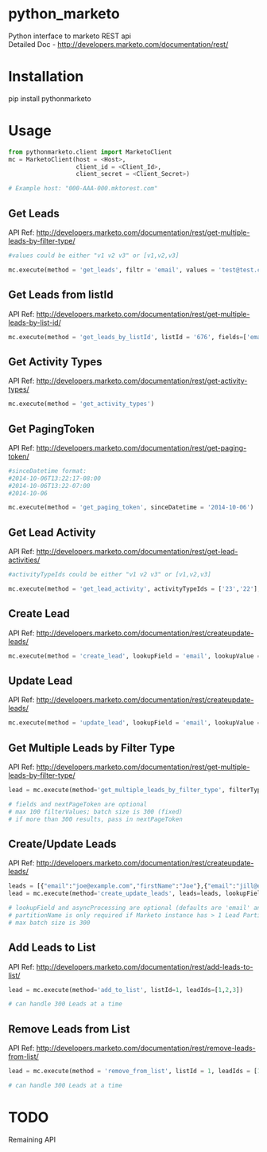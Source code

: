 python_marketo
==============

Python interface to marketo REST api <br />
Detailed Doc - http://developers.marketo.com/documentation/rest/

Installation
============

pip install pythonmarketo

Usage
=====
```python
from pythonmarketo.client import MarketoClient
mc = MarketoClient(host = <Host>, 
                   client_id = <Client_Id>, 
                   client_secret = <Client_Secret>)

# Example host: "000-AAA-000.mktorest.com"
```
Get Leads
---------
API Ref: http://developers.marketo.com/documentation/rest/get-multiple-leads-by-filter-type/ 
```python
#values could be either "v1 v2 v3" or [v1,v2,v3]

mc.execute(method = 'get_leads', filtr = 'email', values = 'test@test.com', fields=['email','firstName','lastName','company','postalCode'])
```

Get Leads from listId
---------------------
API Ref: http://developers.marketo.com/documentation/rest/get-multiple-leads-by-list-id/
```python
mc.execute(method = 'get_leads_by_listId', listId = '676', fields=['email','firstName','lastName','company','postalCode'])
```

Get Activity Types
------------------
API Ref: http://developers.marketo.com/documentation/rest/get-activity-types/
```python
mc.execute(method = 'get_activity_types')
```

Get PagingToken
----------------
API Ref: http://developers.marketo.com/documentation/rest/get-paging-token/
```python
#sinceDatetime format: 
#2014-10-06T13:22:17-08:00
#2014-10-06T13:22-07:00
#2014-10-06

mc.execute(method = 'get_paging_token', sinceDatetime = '2014-10-06')
```

Get Lead Activity
----------------
API Ref: http://developers.marketo.com/documentation/rest/get-lead-activities/
```python
#activityTypeIds could be either "v1 v2 v3" or [v1,v2,v3]

mc.execute(method = 'get_lead_activity', activityTypeIds = ['23','22'], sinceDatetime = '2014-10-06', batchSize = None, listId = None)
```

Create Lead
------------
API Ref: http://developers.marketo.com/documentation/rest/createupdate-leads/
```python
mc.execute(method = 'create_lead', lookupField = 'email', lookupValue = 'test@test.com', values = {'firstName':'Test1', 'lastName':'Test2'})
```

Update Lead
------------
API Ref: http://developers.marketo.com/documentation/rest/createupdate-leads/
```python
mc.execute(method = 'update_lead', lookupField = 'email', lookupValue = 'test@test.com', values = {'firstName':'Test1', 'lastName':'Test2'})
```

Get Multiple Leads by Filter Type
---------------------------------
API Ref: http://developers.marketo.com/documentation/rest/get-multiple-leads-by-filter-type/
```python
lead = mc.execute(method='get_multiple_leads_by_filter_type', filterType='email', filterValues='a@b.com,c@d.com', fields='firstName, middleName, lastName', nextPageToken=None)

# fields and nextPageToken are optional
# max 100 filterValues; batch size is 300 (fixed)
# if more than 300 results, pass in nextPageToken
```

Create/Update Leads
-------------------
API Ref: http://developers.marketo.com/documentation/rest/createupdate-leads/
```python
leads = [{"email":"joe@example.com","firstName":"Joe"},{"email":"jill@example.com","firstName":"Jill"}]
lead = mc.execute(method='create_update_leads', leads=leads, lookupField='email', asyncProcessing='false', partitionName='Default')

# lookupField and asyncProcessing are optional (defaults are 'email' and 'false')
# partitionName is only required if Marketo instance has > 1 Lead Partition
# max batch size is 300
```

Add Leads to List
-----------------
API Ref: http://developers.marketo.com/documentation/rest/add-leads-to-list/ 
```python
lead = mc.execute(method='add_to_list', listId=1, leadIds=[1,2,3])

# can handle 300 Leads at a time
```

Remove Leads from List
----------------------
API Ref: http://developers.marketo.com/documentation/rest/remove-leads-from-list/
```python
lead = mc.execute(method = 'remove_from_list', listId = 1, leadIds = [1,2,3])

# can handle 300 Leads at a time
```

TODO
====
Remaining API
